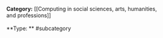 **Category:** [[Computing in social sciences, arts, humanities, and professions]]<br><br>**Type: ** #subcategory